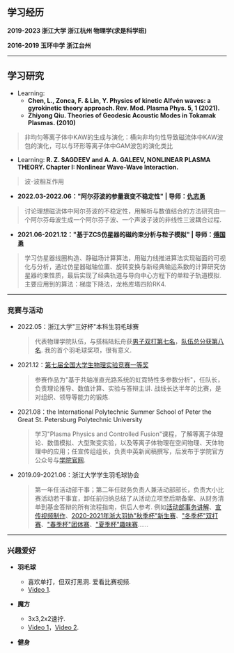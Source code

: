 
<!--You can use the [editor on GitHub](https://github.com/Kexun-S/skx.github.io/edit/gh-pages/index.md) to maintain and preview the content for your website in Markdown files.

Whenever you commit to this repository, GitHub Pages will run [Jekyll](https://jekyllrb.com/) to rebuild the pages in your site, from the content in your Markdown files.
-->

## 学习经历

**2019-2023 浙江大学 浙江杭州 物理学(求是科学班)**

**2016-2019 玉环中学 浙江台州**

***

## 学习研究

+ Learning:  
  - **Chen, L., Zonca, F. & Lin, Y. Physics of kinetic Alfvén waves: a gyrokinetic theory approach. Rev. Mod. Plasma Phys. 5, 1 (2021).**
  - **Zhiyong Qiu. Theories of Geodesic Acoustic Modes in Tokamak Plasmas. (2010)**
> 非均匀等离子体中KAW的生成与演化：横向非均匀性导致磁流体中KAW波包的演化，可以与环形等离子体中GAM波包的演化类比

+ Learning:  **R. Z. SAGDEEV and A. A. GALEEV, NONLINEAR PLASMA THEORY. Chapter I: Nonlinear Wave-Wave Interaction.**
> 波-波相互作用

+ **2022.03-2022.06："阿尔芬波的参量衰变不稳定性"  | 导师：[仇志勇](https://person.zju.edu.cn/zhiyong)**
> 讨论理想磁流体中阿尔芬波的不稳定性，用解析与数值结合的方法研究由一个阿尔芬母波生成一个阿尔芬子波、一个声波子波的非线性三波耦合过程.

+ **2021.06-2021.12："基于ZCS仿星器的磁约束分析与粒子模拟"  | 导师：[傅国勇](https://person.zju.edu.cn/gyfu)**
> 学习仿星器线圈构造、静磁场计算算法，用磁力线推进算法实现磁面的可视化与分析，通过仿星器磁轴位置、旋转变换与新经典输运系数的计算研究仿星器约束性质，最后实现了经典轨道与导向中心方程下的单粒子轨道模拟. 主要应用到的算法：梯度下降法，龙格库塔四阶RK4.

***

### 竞赛与活动

+ 2022.05：浙江大学"三好杯"本科生羽毛球赛  
  > 代表物理学院队伍，与搭档陆耘舟获[男子双打第七名](https://mp.weixin.qq.com/s/5MXqAAU2VfWMeZQtuuIeBQ)，[队伍总分获第八名](https://mp.weixin.qq.com/s/zANIu5eBpIxpdwD-kLp-HA). 我的首个羽毛球奖项，很有意义.

+ 2021.12：[第七届全国大学生物理实验竞赛一等奖](http://wlsycx.moocollege.com/)     
  > 参赛作品为"基于共轴准直光路系统的虹霓特性多参数分析"，任队长，负责理论推导、数值计算、实验与答辩主讲. 战线长达半年的比赛，是对组织、领导等能力的锻炼.

+ 2021.08：the International Polytechnic Summer School of Peter the Great St. Petersburg Polytechnic University  
  > 学习"Plasma Physics and Controlled Fusion"课程，了解等离子体理论、数值模拟、大型聚变实验，以及等离子体物理在空间物理、天体物理中的应用；任宣传组组长，负责中英新闻稿撰写，后发布于学院官方公众号与[学院官网](http://physics.zju.edu.cn/2021/0816/c39060a2415159/page.htm).

+ 2019.09-2021.06：浙江大学学生羽毛球协会  
  > 第一年任活动部干事；第二年任财务负责人兼活动部部长，负责大小比赛活动若干事宜，卸任前归纳总结了从活动立项至后期备案、从财务清单到基金答辩的所有流程指南，供后人参考.
  > 例如[活动部事务讲解](https://www.bilibili.com/video/BV1Uy4y167Zd?share_source=copy_web)、[宣传视频制作](https://www.bilibili.com/video/BV17K4y1Z7sd?share_source=copy_web)、[2020-2021年浙大羽协"秋季杯"新生赛](https://mp.weixin.qq.com/s/kiPYSukOzIjN3pML6V20Hw)、["冬季杯"双打赛](https://mp.weixin.qq.com/s/_CTKX8mlmw2uOPi7g53dpw)、["春季杯"团体赛](https://mp.weixin.qq.com/s/QLGGSuIXNk4uKIioCXunfg)、["夏季杯"趣味赛](https://mp.weixin.qq.com/s/DXT_I5EfFoJR3V0Rbb-Icg)……

***

### 兴趣爱好

+ **羽毛球**  
  - 喜欢单打，但双打黑洞. 爱看比赛视频.
  - [Video 1](https://www.bilibili.com/video/BV1br4y1v7Mf?share_source=copy_web).

+ **魔方**  
  - 3x3,2x2速拧.
  - [Video 1](https://www.bilibili.com/video/BV1Up4y1D7bq?share_source=copy_web)，[Video 2](https://www.bilibili.com/video/BV1yK411n7LW?share_source=copy_web).

+ **健身**

<!--
+ ~~**高尔夫球**~~
  - ~~[早期练七号铁视频](https://www.bilibili.com/video/BV1Dv411r7ji?share_source=copy_web)~~.
-->

<!--
```markdown
Syntax highlighted code block

# Header 1
## Header 2
### Header 3

- Bulleted
- List

1. Numbered
2. List

**Bold** and _Italic_ and `Code` text

[Link](url) and ![Image](src)
```
-->
<!--
For more details see [Basic writing and formatting syntax](https://docs.github.com/en/github/writing-on-github/getting-started-with-writing-and-formatting-on-github/basic-writing-and-formatting-syntax).

### Jekyll Themes

Your Pages site will use the layout and styles from the Jekyll theme you have selected in your [repository settings](https://github.com/Kexun-S/skx.github.io/settings/pages). The name of this theme is saved in the Jekyll `_config.yml` configuration file.

### Support or Contact

Having trouble with Pages? Check out our [documentation](https://docs.github.com/categories/github-pages-basics/) or [contact support](https://support.github.com/contact) and we’ll help you sort it out.
-->
